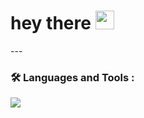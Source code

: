 <h1>
  hey there
  <img src="https://media.giphy.com/media/hvRJCLFzcasrR4ia7z/giphy.gif" width="30px"/>
</h1>
---

### :hammer_and_wrench: Languages and Tools :
  <a href="https://skillicons.dev">
    <img src="https://skillicons.dev/icons?i=ruby,js,html,css" />
  </a>
